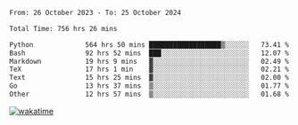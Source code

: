 <!--START_SECTION:waka-->

```txt
From: 26 October 2023 - To: 25 October 2024

Total Time: 756 hrs 26 mins

Python             564 hrs 50 mins ██████████████████▒░░░░░░   73.41 %
Bash               92 hrs 52 mins  ███░░░░░░░░░░░░░░░░░░░░░░   12.07 %
Markdown           19 hrs 9 mins   ▓░░░░░░░░░░░░░░░░░░░░░░░░   02.49 %
TeX                17 hrs 1 min    ▓░░░░░░░░░░░░░░░░░░░░░░░░   02.21 %
Text               15 hrs 25 mins  ▓░░░░░░░░░░░░░░░░░░░░░░░░   02.00 %
Go                 13 hrs 37 mins  ▒░░░░░░░░░░░░░░░░░░░░░░░░   01.77 %
Other              12 hrs 57 mins  ▒░░░░░░░░░░░░░░░░░░░░░░░░   01.68 %
```

<!--END_SECTION:waka-->
[![wakatime](https://wakatime.com/badge/user/5f89a63a-5294-4958-ad30-2b3455e63f2a.svg)](https://wakatime.com/@5f89a63a-5294-4958-ad30-2b3455e63f2a)
